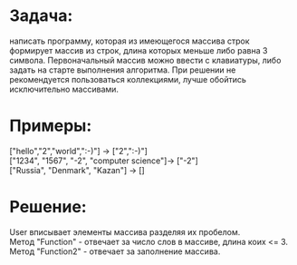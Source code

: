 # Задача:
написать программу, которая из имеющегося массива строк формирует массив из строк, длина которых меньше либо равна 3 символа.
Первоначальный массив можно ввести с клавиатуры, либо задать на старте выполнения алгоритма.
При решении не рекомендуется пользоваться коллекциями, лучше обойтись исключительно массивами.
# Примеры:
["hello","2","world",":-)"] -> ["2",":-)"] <br />
["1234", "1567", "-2", "computer science"]-> ["-2"] <br />
["Russia", "Denmark", "Kazan"] -> [] <br />
# Решение:
User вписывает элементы массива разделяя их пробелом. <br />
Метод "Function" - отвечает за число слов в массиве, длина коих <= 3. <br />
Метод "Function2" - отвечает за заполнение массива. <br />
